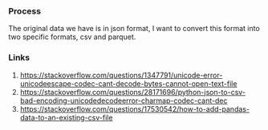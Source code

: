 ### Process

The original data we have is in json format, I want to convert this format into two specific formats, csv and parquet.

### Links

1. https://stackoverflow.com/questions/1347791/unicode-error-unicodeescape-codec-cant-decode-bytes-cannot-open-text-file
2. https://stackoverflow.com/questions/28171696/python-json-to-csv-bad-encoding-unicodedecodeerror-charmap-codec-cant-dec
3. https://stackoverflow.com/questions/17530542/how-to-add-pandas-data-to-an-existing-csv-file
